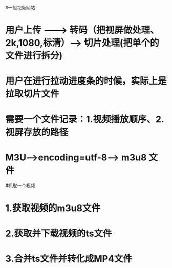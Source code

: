 #一般视频网站
# 用户上传  ---> 转码（把视屏做处理、2k,1080,标清）--> 切片处理(把单个的文件进行拆分)
# 用户在进行拉动进度条的时候，实际上是拉取切片文件

#  需要一个文件记录：1.视频播放顺序、2.视屏存放的路径
# M3U-->encoding=utf-8--> m3u8 文件


#抓取一个视频
# 1.获取视频的m3u8文件
# 2.获取并下载视频的ts文件
# 3.合并ts文件并转化成MP4文件

